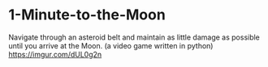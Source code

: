 # 1-Minute-to-the-Moon
Navigate through an asteroid belt and maintain as little damage as possible until you arrive at the Moon. (a video game written in python)
https://imgur.com/dUL0g2n
